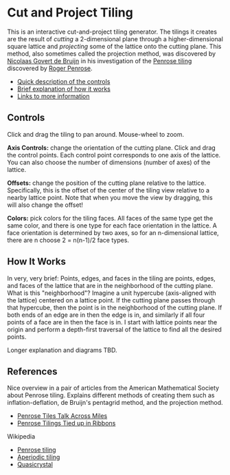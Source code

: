 # Cut and Project Tiling

This is an interactive cut-and-project tiling generator. The tilings it creates are the result of *cutting* a 2-dimensional plane through a higher-dimensional square lattice and *projecting* some of the lattice onto the cutting plane. This method, also sometimes called the projection method, was discovered by [Nicolaas Govert de Bruijn](https://en.wikipedia.org/wiki/Nicolaas_Govert_de_Bruijn) in his investigation of the [Penrose tiling](https://en.wikipedia.org/wiki/Penrose_tiling) discovered by [Roger Penrose](https://en.wikipedia.org/wiki/Roger_Penrose).

- [Quick description of the controls](#controls)
- [Brief explanation of how it works](#how-it-works)
- [Links to more information](#references)

## Controls

Click and drag the tiling to pan around. Mouse-wheel to zoom.

**Axis Controls:** change the orientation of the cutting plane. Click and drag the control points. Each control point corresponds to one axis of the lattice. You can also choose the number of dimensions (number of axes) of the lattice.

**Offsets:** change the position of the cutting plane relative to the lattice. Specifically, this is the offset of the center of the tiling view relative to a nearby lattice point. Note that when you move the view by dragging, this will also change the offset!

**Colors:** pick colors for the tiling faces. All faces of the same type get the same color, and there is one type for each face orientation in the lattice. A face orientation is determined by two axes, so for an n-dimensional lattice, there are n choose 2 = n(n-1)/2 face types.

## How It Works

In very, very brief: Points, edges, and faces in the tiling are points, edges, and faces of the lattice that are in the neighborhood of the cutting plane. What is this "neighborhood"? Imagine a unit hypercube (axis-aligned with the lattice) centered on a lattice point. If the cutting plane passes through that hypercube, then the point is in the neighborhood of the cutting plane. If both ends of an edge are in then the edge is in, and similarly if all four points of a face are in then the face is in. I start with lattice points near the origin and perform a depth-first traversal of the lattice to find all the desired points.

Longer explanation and diagrams TBD.

## References

Nice overview in a pair of articles from the American Mathematical Society about Penrose tiling. Explains different methods of creating them such as inflation-deflation, de Bruijn's pentagrid method, and the projection method.
- [Penrose Tiles Talk Across Miles](http://www.ams.org/publicoutreach/feature-column/fcarc-penrose)
- [Penrose Tilings Tied up in Ribbons](http://www.ams.org/publicoutreach/feature-column/fcarc-ribbons)

Wikipedia
- [Penrose tiling](https://en.wikipedia.org/wiki/Penrose_tiling)
- [Aperiodic tiling](https://en.wikipedia.org/wiki/Aperiodic_tiling)
- [Quasicrystal](https://en.wikipedia.org/wiki/Quasicrystal)
